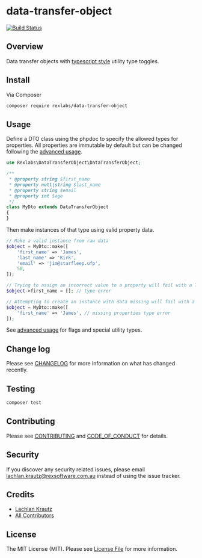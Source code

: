 # data-transfer-object

[![Build Status](https://travis-ci.com/rexlabsio/data-transfer-object.svg?token=RUyjxjL2fH47cxZ6jUPh&branch=master)](https://travis-ci.com/rexlabsio/data-transfer-object)

## Overview

Data transfer objects with [typescript style](https://www.typescriptlang.org/docs/handbook/utility-types.html) utility type toggles.

## Install

Via Composer

``` bash
composer require rexlabs/data-transfer-object
```

## Usage

Define a DTO class using the phpdoc to specify the allowed types for properties. 
All properties are immutable by default but can be changed following the [advanced usage](docs/advanced_dto_usage.md).

```php
use Rexlabs\DataTransferObject\DataTransferObject;

/**
 * @property string $first_name
 * @property null|string $last_name
 * @property string $email
 * @property int $age
 */
class MyDto extends DataTransferObject
{
}
```

Then make instances of that type using valid property data.

```php
// Make a valid instance from raw data
$object = MyDto::make([
    'first_name' => 'James',
    'last_name' => 'Kirk',
    'email' => 'jim@starfleep.ufp',
    50,
]);

// Trying to assign an incorrect value to a property will fail with a TypeError
$object->first_name = []; // type error

// Attempting to create an instance with data missing will fail with a TypeError
$object = MyDto::make([
    'first_name' => 'James', // missing properties type error
]);

```

See [advanced usage](docs/advanced_dto_usage.md) for flags and special utility types.

## Change log

Please see [CHANGELOG](CHANGELOG.md) for more information on what has changed recently.

## Testing

``` bash
composer test
```

## Contributing

Please see [CONTRIBUTING](CONTRIBUTING.md) and [CODE_OF_CONDUCT](CODE_OF_CONDUCT.md) for details.

## Security

If you discover any security related issues, please email lachlan.krautz@rexsoftware.com.au instead of using the issue tracker.

## Credits

- [Lachlan Krautz](https://github.com/lachlankrautz)
- [All Contributors](https://github.com/rexlabsio/data-transfer-object/graphs/contributors)

## License

The MIT License (MIT). Please see [License File](LICENSE.md) for more information.
